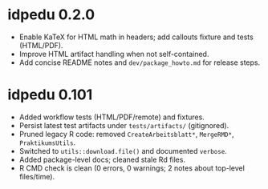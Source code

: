 # idpedu 0.2.0

- Enable KaTeX for HTML math in headers; add callouts fixture and tests (HTML/PDF).
- Improve HTML artifact handling when not self-contained.
- Add concise README notes and `dev/package_howto.md` for release steps.

# idpedu 0.101

- Added workflow tests (HTML/PDF/remote) and fixtures.
- Persist latest test artifacts under `tests/artifacts/` (gitignored).
- Pruned legacy R code: removed `CreateArbeitsblatt*`, `MergeRMD*`, `PraktikumsUtils`.
- Switched to `utils::download.file()` and documented `verbose`.
- Added package-level docs; cleaned stale Rd files.
- R CMD check is clean (0 errors, 0 warnings; 2 notes about top-level files/time).



